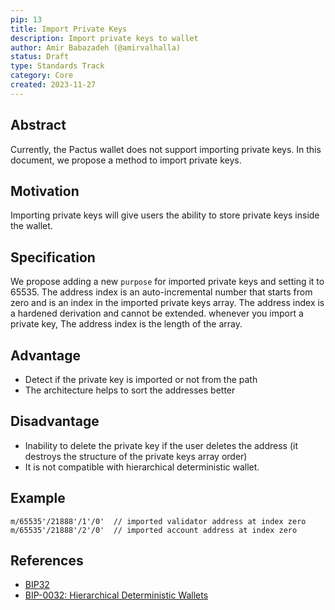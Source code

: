 ```yaml
---
pip: 13
title: Import Private Keys
description: Import private keys to wallet
author: Amir Babazadeh (@amirvalhalla)
status: Draft
type: Standards Track
category: Core
created: 2023-11-27
---
```


## Abstract

Currently, the Pactus wallet does not support importing private keys. In this document, we propose a method to import private keys.

## Motivation

Importing private keys will give users the ability to store private keys inside the wallet.

## Specification

We propose adding a new `purpose` for imported private keys and setting it to 65535. The address index is an auto-incremental number that starts from zero and is an index in the imported private keys array. The address index is a hardened derivation and cannot be extended. whenever you import a private key, The address index is the length of the array.

## Advantage

  * Detect if the private key is imported or not from the path
  * The architecture helps to sort the addresses better

## Disadvantage

  * Inability to delete the private key if the user deletes the address (it destroys the structure of the private keys array order)
  * It is not compatible with hierarchical deterministic wallet.


## Example

```text    
m/65535'/21888'/1'/0'  // imported validator address at index zero
m/65535'/21888'/2'/0'  // imported account address at index zero
```

## References

* [BIP32](https://pips.pactus.org/PIPs/pip-8)
* [BIP-0032: Hierarchical Deterministic Wallets](https://github.com/bitcoin/bips/blob/master/bip-0032.mediawiki)